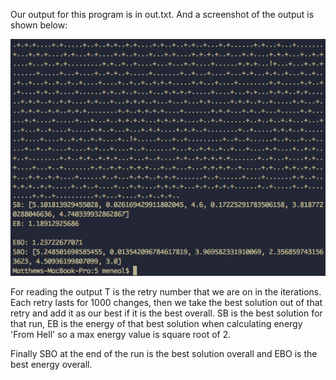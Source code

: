 Our output for this program is in out.txt.  And a screenshot of the output is shown below:

![output](./img/MaxWalkOut.png)

For reading the output T is the retry number that we are on in the iterations.  Each retry lasts for 1000 changes, then we take the best solution out of that retry and add it as our best if it is the best overall.  SB is the best solution for that run, EB is the energy of that best solution when calculating energy 'From Hell' so a max energy value is square root of 2.

Finally SBO at the end of the run is the best solution overall and EBO is the best energy overall.